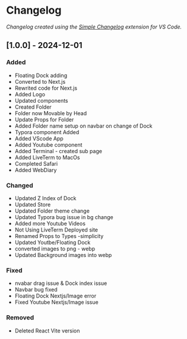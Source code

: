 # Changelog

*Changelog created using the [Simple Changelog](https://marketplace.visualstudio.com/items?itemName=tobiaswaelde.vscode-simple-changelog) extension for VS Code.*

## [1.0.0] - 2024-12-01
### Added
- Floating Dock adding
- Converted to Next.js
- Rewrited code for Next.js
- Added Logo
- Updated components
- Created Folder
- Folder now Movable by Head
- Update Props for Folder
- Added Folder name setup on navbar on change of Dock
- Typora component Added
- Added VScode App
- Added Youtube component
- Added Terminal - created sub page
- Added LiveTerm to MacOs
- Completed Safari
- Added WebDiary

### Changed
- Updated Z Index of Dock
- Updated Store
- Updated Folder theme change
- Updated Typora bug issue in bg change
- Added more Youtube Videos
- Not Using LiveTerm Deployed site
- Renamed Props to Types -simplicity
- Updated Youtbe/Floating Dock
- converted images to png - webp
- Updated Background images into webp

### Fixed
- nvabar drag issue & Dock index issue
- Navbar bug fixed
- Floating Dock Nextjs/Image error
- Fixed Youtube Nextjs/Image issue

### Removed
- Deleted React Vite version
